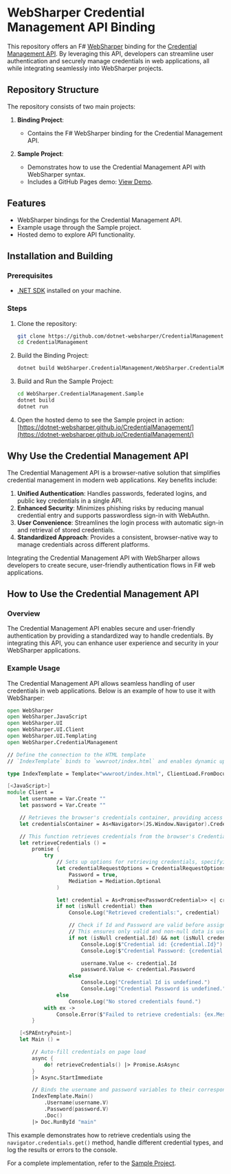 # WebSharper Credential Management API Binding

This repository offers an F# [WebSharper](https://websharper.com/) binding for the [Credential Management API](https://developer.mozilla.org/en-US/docs/Web/API/Credential_Management_API). By leveraging this API, developers can streamline user authentication and securely manage credentials in web applications, all while integrating seamlessly into WebSharper projects.

## Repository Structure

The repository consists of two main projects:

1. **Binding Project**:

   - Contains the F# WebSharper binding for the Credential Management API.

2. **Sample Project**:
   - Demonstrates how to use the Credential Management API with WebSharper syntax.
   - Includes a GitHub Pages demo: [View Demo](https://dotnet-websharper.github.io/CredentialManagement/).

## Features

- WebSharper bindings for the Credential Management API.
- Example usage through the Sample project.
- Hosted demo to explore API functionality.

## Installation and Building

### Prerequisites

- [.NET SDK](https://dotnet.microsoft.com/download) installed on your machine.

### Steps

1. Clone the repository:

   ```bash
   git clone https://github.com/dotnet-websharper/CredentialManagement.git
   cd CredentialManagement
   ```

2. Build the Binding Project:

   ```bash
   dotnet build WebSharper.CredentialManagement/WebSharper.CredentialManagement.fsproj
   ```

3. Build and Run the Sample Project:

   ```bash
   cd WebSharper.CredentialManagement.Sample
   dotnet build
   dotnet run
   ```

4. Open the hosted demo to see the Sample project in action:
   [https://dotnet-websharper.github.io/CredentialManagement/](https://dotnet-websharper.github.io/CredentialManagement/)

## Why Use the Credential Management API

The Credential Management API is a browser-native solution that simplifies credential management in modern web applications. Key benefits include:

1. **Unified Authentication**: Handles passwords, federated logins, and public key credentials in a single API.
2. **Enhanced Security**: Minimizes phishing risks by reducing manual credential entry and supports passwordless sign-in with WebAuthn.
3. **User Convenience**: Streamlines the login process with automatic sign-in and retrieval of stored credentials.
4. **Standardized Approach**: Provides a consistent, browser-native way to manage credentials across different platforms.

Integrating the Credential Management API with WebSharper allows developers to create secure, user-friendly authentication flows in F# web applications.

## How to Use the Credential Management API

### Overview

The Credential Management API enables secure and user-friendly authentication by providing a standardized way to handle credentials. By integrating this API, you can enhance user experience and security in your WebSharper applications.

### Example Usage

The Credential Management API allows seamless handling of user credentials in web applications. Below is an example of how to use it with WebSharper:

```fsharp
open WebSharper
open WebSharper.JavaScript
open WebSharper.UI
open WebSharper.UI.Client
open WebSharper.UI.Templating
open WebSharper.CredentialManagement

// Define the connection to the HTML template
// `IndexTemplate` binds to `wwwroot/index.html` and enables dynamic updates to the UI

type IndexTemplate = Template<"wwwroot/index.html", ClientLoad.FromDocument>

[<JavaScript>]
module Client =
    let username = Var.Create ""
    let password = Var.Create ""

    // Retrieves the browser's credentials container, providing access to the Credential Management API
    let credentialsContainer = As<Navigator>(JS.Window.Navigator).Credentials

    // This function retrieves credentials from the browser's Credential Management API
    let retrieveCredentials () =
        promise {
            try
                // Sets up options for retrieving credentials, specifying that passwords are included and mediation is optional
                let credentialRequestOptions = CredentialRequestOptions(
                    Password = true,
                    Mediation = Mediation.Optional
                )

                let! credential = As<Promise<PasswordCredential>> <| credentialsContainer.Get(credentialRequestOptions)
                if not (isNull credential) then
                    Console.Log("Retrieved credentials:", credential)

                    // Check if Id and Password are valid before assigning
                    // This ensures only valid and non-null data is used, avoiding potential runtime errors
                    if not (isNull credential.Id) && not (isNull credential.Password) then
                        Console.Log($"Credential id: {credential.Id}")
                        Console.Log($"Credential Password: {credential.Password}")

                        username.Value <- credential.Id
                        password.Value <- credential.Password
                    else
                        Console.Log("Credential Id is undefined.")
                        Console.Log("Credential Password is undefined.")
                else
                    Console.Log("No stored credentials found.")
            with ex ->
                Console.Error($"Failed to retrieve credentials: {ex.Message}")
        }

    [<SPAEntryPoint>]
    let Main () =

        // Auto-fill credentials on page load
        async {
            do! retrieveCredentials() |> Promise.AsAsync
        }
        |> Async.StartImmediate

        // Binds the username and password variables to their corresponding fields in the HTML template
        IndexTemplate.Main()
            .Username(username.V)
            .Password(password.V)
            .Doc()
        |> Doc.RunById "main"
```

This example demonstrates how to retrieve credentials using the `navigator.credentials.get()` method, handle different credential types, and log the results or errors to the console.

For a complete implementation, refer to the [Sample Project](https://dotnet-websharper.github.io/CredentialManagement/).
